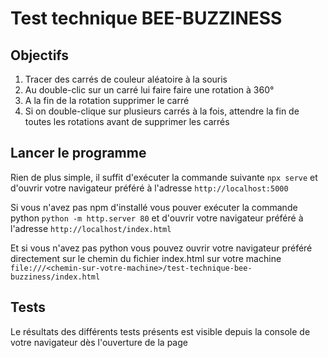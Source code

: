 # Test technique BEE-BUZZINESS

## Objectifs

1. Tracer des carrés de couleur aléatoire à la souris
2. Au double-clic sur un carré lui faire faire une rotation à 360°
3. A la fin de la rotation supprimer le carré
4. Si on double-clique sur plusieurs carrés à la fois, attendre la fin de toutes les rotations avant de supprimer les carrés

## Lancer le programme

Rien de plus simple, il suffit d'exécuter la commande suivante
``npx serve``
et d'ouvrir votre navigateur préféré à l'adresse
``http://localhost:5000``

Si vous n'avez pas npm d'installé vous pouver exécuter la commande python
``python -m http.server 80``
et d'ouvrir votre navigateur préféré à l'adresse
``http://localhost/index.html``

Et si vous n'avez pas python vous pouvez ouvrir votre navigateur préféré directement sur le chemin du fichier index.html sur votre machine
``file:///<chemin-sur-votre-machine>/test-technique-bee-buzziness/index.html``

## Tests

Le résultats des différents tests présents est visible depuis la console de votre navigateur dès l'ouverture de la page
